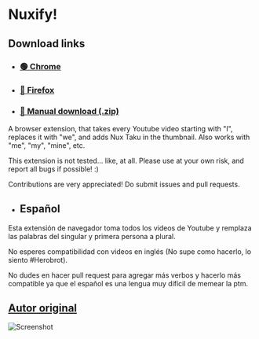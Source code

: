 # Nuxify! 

## Download links

- ### [🟢 Chrome](https://chromewebstore.google.com/detail/nuxify/ooogdmlccimeanefkldmnfdeggmbfbkk)
- ### [🦊 Firefox](https://addons.mozilla.org/en-US/firefox/addon/nuxify)
- ### [📂 Manual download (.zip)](https://github.com/gducrash/nuxify/releases/latest)

A browser extension, that takes every Youtube video starting with "I", replaces it with "we", and adds Nux Taku in the thumbnail. Also works with "me", "my", "mine", etc.

This extension is not tested... like, at all. Please use at your own risk, and report all bugs if possible! :)

Contributions are very appreciated! Do submit issues and pull requests.

- ## Español

Esta extensión de navegador toma todos los videos de Youtube y remplaza las palabras del singular y primera persona a plural.

No esperes compatibilidad con videos en inglés (No supe como hacerlo, lo siento #Herobrot).

No dudes en hacer pull request para agregar más verbos y hacerlo más compatible ya que el español
es una lengua muy difícil de memear la ptm.

## [Autor original](https://github.com/gducrash)

![Screenshot](https://cdn.discordapp.com/attachments/672132226099576832/1278193343460937768/image.png?ex=66cfe9d0&is=66ce9850&hm=3025ff256c185bc8c1c34e5ca4509eb624d536c326aa31313a0ab6ffc8cc44c5&)
